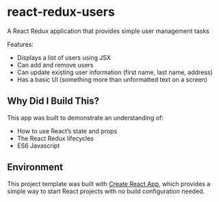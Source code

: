 # react-redux-users

A React Redux application that provides simple user management tasks

Features:
* Displays a list of users using JSX
* Can add and remove users
* Can update existing user information (first name, last name, address)
* Has a basic UI (something more than unformatted text on a screen)

## Why Did I Build This?

This app was built to demonstrate an understanding of:
* How to use React’s state and props
* The React Redux lifecycles
* ES6 Javascript

## Environment

This project template was built with [Create React App](https://github.com/facebookincubator/create-react-app), which provides a simple way to start React projects with no build configuration needed.
